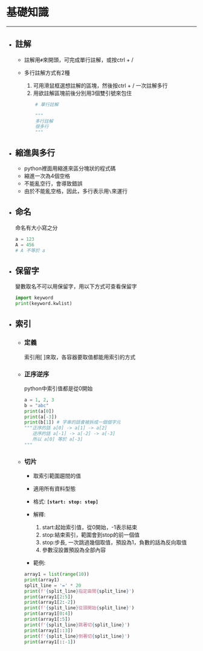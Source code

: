 # 基礎知識
---
+ ## 註解
  + 註解用`#`來開頭，可完成單行註解，或按ctrl + /
  + 多行註解方式有2種

    1. 可用滑鼠框選想註解的區塊，然後按ctrl + / 一次註解多行
    2. 用欲註解區塊前後分別用3個雙引號來包住

    ```python
        # 單行註解

        """
        多行註解
        很多行
        """        
    ```

+ ## 縮進與多行
  + python裡面用縮進來區分塊狀的程式碼
  + 縮進一次為4個空格
  + 不能亂空行，會導致錯誤
  + 由於不能亂空格，因此，多行表示用`\`來運行

+ ## 命名
  命名有大小寫之分
  ```python
  a = 123
  A = 456
  # A 不等於 a
  ```
+ ## 保留字
  變數取名不可以用保留字，用以下方式可查看保留字
    ```python
    import keyword
    print(keyword.kwlist)
    ```

+ ## 索引
  + ### 定義
    索引用[ ]來取，各容器要取值都能用索引的方式
   
  + ### 正序逆序
    python中索引值都是從0開始    
    ```python
    a = 1, 2, 3
    b = "abc"
    print(a[0])
    print(a[-3])
    print(b[1]) # 字串的話會被拆成一個個字元
    """正序的話 a[0] -> a[1] -> a[2]
       逆序的話 a[-1] -> a[-2] -> a[-3] 
       所以 a[0] 等於 a[-3]
    """ 
    ```
  
  + ### 切片
    + 取索引範圍趨間的值
    + 適用所有資料型態
    + 格式: **`[start: stop: step]`**
    + 解釋:
      1. start:起始索引值，從0開始，-1表示結束
      2. stop:結束索引，範圍會到stop的前一個值
      3. stop:步長, 一次跳過幾個取值，預設為1，負數的話為反向取值
      4. 參數沒設置預設為全部內容
     
    + 範例:
    ```python
    array1 = list(range(10))
    print(array1)
    split_line = '=' * 20
    print(f'{split_line}指定曲間{split_line}')
    print(array1[2:5])
    print(array1[2:-2])
    print(f'{split_line}從頭開始{split_line}')
    print(array1[0:4])
    print(array1[:5])
    print(f'{split_line}跳著切{split_line}')
    print(array1[::3])
    print(f'{split_line}倒著切{split_line}')
    print(array1[::-1])
    ```